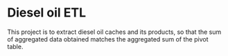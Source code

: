 # Diesel oil ETL

This project is to extract diesel oil caches and its products, so that the sum of aggregated data obtained matches the aggregated sum of the pivot table. 
